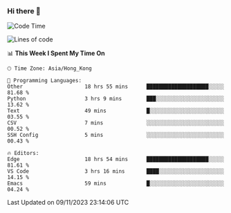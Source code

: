 ### Hi there 👋

<!--
**nicehiro/nicehiro** is a ✨ _special_ ✨ repository because its `README.md` (this file) appears on your GitHub profile.

Here are some ideas to get you started:

- 🔭 I’m currently working on ...
- 🌱 I’m currently learning ...
- 👯 I’m looking to collaborate on ...
- 🤔 I’m looking for help with ...
- 💬 Ask me about ...
- 📫 How to reach me: ...
- 😄 Pronouns: ...
- ⚡ Fun fact: ...
-->

<!--START_SECTION:waka-->
![Code Time](http://img.shields.io/badge/Code%20Time-37%20hrs%2055%20mins-blue)

![Lines of code](https://img.shields.io/badge/From%20Hello%20World%20I%27ve%20Written-2.6%20million%20lines%20of%20code-blue)

📊 **This Week I Spent My Time On** 

```text
🕑︎ Time Zone: Asia/Hong_Kong

💬 Programming Languages: 
Other                    18 hrs 55 mins      ████████████████████░░░░░   81.68 % 
Python                   3 hrs 9 mins        ███░░░░░░░░░░░░░░░░░░░░░░   13.62 % 
Text                     49 mins             █░░░░░░░░░░░░░░░░░░░░░░░░   03.55 % 
CSV                      7 mins              ░░░░░░░░░░░░░░░░░░░░░░░░░   00.52 % 
SSH Config               5 mins              ░░░░░░░░░░░░░░░░░░░░░░░░░   00.43 % 

🔥 Editors: 
Edge                     18 hrs 54 mins      ████████████████████░░░░░   81.61 % 
VS Code                  3 hrs 16 mins       ████░░░░░░░░░░░░░░░░░░░░░   14.15 % 
Emacs                    59 mins             █░░░░░░░░░░░░░░░░░░░░░░░░   04.24 % 
```


 Last Updated on 09/11/2023 23:14:06 UTC
<!--END_SECTION:waka-->
